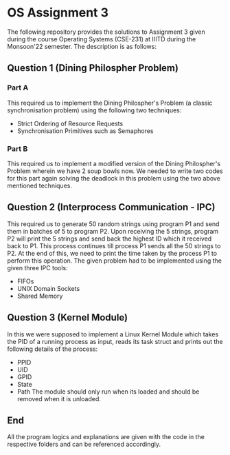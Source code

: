 # OS Assignment 3

The following repository provides the solutions to Assignment 3 given during the course Operating Systems (CSE-231) at IIITD during the Monsoon'22 semester. The description is as follows:

## Question 1 (Dining Philospher Problem)
### Part A 
This required us to implement the Dining Philospher's Problem (a classic synchronisation problem) using the following two techniques:
- Strict Ordering of Resource Requests
- Synchronisation Primitives such as Semaphores

### Part B
This required us to implement a modified version of the Dining Philospher's Problem wherein we have 2 soup bowls now. We needed to write two codes for this part again solving the deadlock in this problem using the two above mentioned techniques.

## Question 2 (Interprocess Communication - IPC)
This required us to generate 50 random strings using program P1 and send them in batches of 5 to program P2. Upon receiving the 5 strings, program P2 will print the 5 strings and send back the highest ID which it received back to P1. This process continues till process P1 sends all the 50 strings to P2. At the end of this, we need to print the time taken by the process P1 to perform this operation. The given problem had to be implemented using the given three IPC tools:
- FIFOs
- UNIX Domain Sockets
- Shared Memory

## Question 3 (Kernel Module)
In this we were supposed to implement a Linux Kernel Module which takes the PID of a running process as input, reads its task struct and prints out the following details of the process:
- PPID
- UID
- GPID
- State
- Path
The module should only run when its loaded and should be removed when it is unloaded.

## End
All the program logics and explanations are given with the code in the respective folders and can be referenced accordingly.
